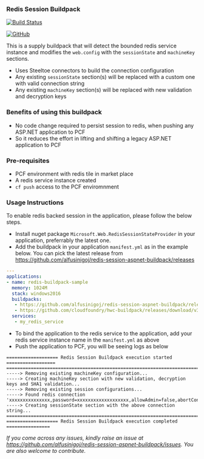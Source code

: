 ### Redis Session Buildpack

[![Build Status](https://dev.azure.com/ajaganathan-cloudfoundry-community/redis-session-aspnet-buildpack/_apis/build/status/cloudfoundry-community.redis-session-aspnet-buildpack?branchName=master)](https://dev.azure.com/ajaganathan-cloudfoundry-community/redis-session-aspnet-buildpack/_build/latest?definitionId=3&branchName=master)

[![GitHub](https://img.shields.io/github/release/cloudfoundry-community/redis-session-aspnet-buildpack.svg?style=flat-square)](https://github.com/cloudfoundry-community/redis-session-aspnet-buildpack/releases)

This is a supply buildpack that will detect the bounded redis service instance and modifies the `web.config` with the `sessionState` and `machineKey` sections.
- Uses Steeltoe connectors to build the connection configuration
- Any existing `sessionState` section(s) will be replaced with a custom one with valid connection string
- Any existing `machineKey` section(s) will be replaced with new validation and decryption keys

### Benefits of using this buildpack
- No code change required to persist session to redis, when pushing any ASP.NET application to PCF 
- So it reduces the effort in lifting and shifting a legacy ASP.NET application to PCF

### Pre-requisites
- PCF environment with redis tile in market place
- A redis service instance created
- `cf push` access to the PCF enviromnment

### Usage Instructions

To enable redis backed session in the application, please follow the below steps.
- Install nuget package `Microsoft.Web.RedisSessionStateProvider` in your application, preferrably the latest one.
- Add the buildpack in your application `manifest.yml` as in the example below. You can pick the latest release from https://github.com/alfusinigoj/redis-session-aspnet-buildpack/releases

```yaml
---
applications:
- name: redis-buildpack-sample
  memory: 1024M
  stack: windows2016
  buildpacks:
   - https://github.com/alfusinigoj/redis-session-aspnet-buildpack/releases/download/1.0.0/redis-session-buildpack-win-x64.zip
   - https://github.com/cloudfoundry/hwc-buildpack/releases/download/v3.1.8/hwc-buildpack-windows2016-v3.1.8.zip
  services:
   - my_redis_service
```
- To bind the application to the redis service to the application, add your redis service instance name in the `manifest.yml` as above
- Push the application to PCF, you will be seeing logs as below

```text
=================== Redis Session Buildpack execution started ==================
================================================================================
-----> Removing existing machineKey configuration...
-----> Creating machineKey section with new validation, decryption keys and SHA1 validation...
-----> Removing existing session configurations...
-----> Found redis connection 'xxxxxxxxxxxxxxx,password=xxxxxxxxxxxxxxxxxxx,allowAdmin=false,abortConnect=true,resolveDns=false,ssl=false'
-----> Creating sessionState section with the above connection string...
================================================================================
=================== Redis Session Buildpack execution completed ================
```

*If you come across any issues, kindly raise an issue at https://github.com/alfusinigoj/redis-session-aspnet-buildpack/issues. You are also welcome to contribute.*
